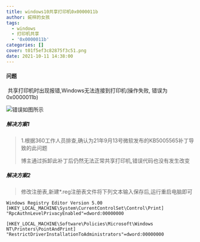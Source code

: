 ```yaml
---
title: windows10共享打印机0x0000011b
author: 婲样的女孩
tags:
  - windows
  - 打印机共享
  - '0x0000011b'
categories: []
cover: t01f5ef3c82875f3c51.png
date: 2021-10-11 14:38:00
---
```


#### 问题

​	共享打印机时出现报错,Windows无法连接到打印机(操作失败, 错误为0x0000011b)

![错误如图所示](t01f5ef3c82875f3c51.png)

##### 解决方案1

> ​	1.根据360工作人员排查,确认为21年9月13号微软发布的KB5005565补丁导致的此问题
>
> 博主通过拆卸此补丁后仍然无法正常共享打印机,错误代码也没有发生改变

##### 解决方案2

> 修改注册表,新建*.reg注册表文件将下列文本输入保存后,运行重启电脑即可

```reg
Windows Registry Editor Version 5.00
[HKEY_LOCAL_MACHINE\System\CurrentControlSet\Control\Print]
"RpcAuthnLevelPrivacyEnabled"=dword:00000000

[HKEY_LOCAL_MACHINE\Software\Policies\Microsoft\Windows NT\Printers\PointAndPrint]
"RestrictDriverInstallationToAdministrators"=dword:00000000
```

